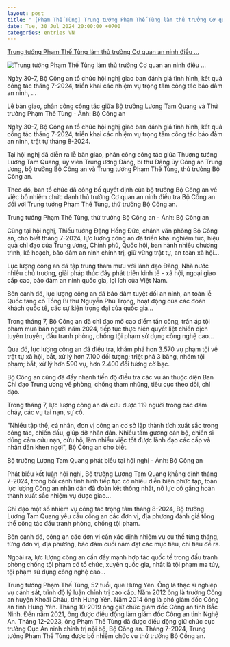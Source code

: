 ```yaml
---
layout: post
title: " [Phạm Thế Tùng] Trung tướng Phạm Thế Tùng làm thủ trưởng Cơ quan an ninh điều ..."
date: Tue, 30 Jul 2024 20:00:00 +0700
categories: entries VN
---
```

[Trung tướng Phạm Thế Tùng làm thủ trưởng Cơ quan an ninh điều ...](https://tuoitre.vn/trung-tuong-pham-the-tung-lam-thu-truong-co-quan-an-ninh-dieu-tra-bo-cong-an-20240730160930939.htm)

![Trung tướng Phạm Thế Tùng làm thủ trưởng Cơ quan an ninh điều ...](https://cdn1.tuoitre.vn/zoom/600_315/471584752817336320/2024/7/30/edit-atx5126-1722329787026616483252-46-102-274-537-crop-1722329989148840687497.jpeg)

Ngày 30-7, Bộ Công an tổ chức hội nghị giao ban đánh giá tình hình, kết quả công tác tháng 7-2024, triển khai các nhiệm vụ trọng tâm công tác bảo đảm an ninh, ...

Lễ bàn giao, phân công công tác giữa Bộ trưởng Lương Tam Quang và Thứ trưởng Phạm Thế Tùng - Ảnh: Bộ Công an

Ngày 30-7, Bộ Công an tổ chức hội nghị giao ban đánh giá tình hình, kết quả công tác tháng 7-2024, triển khai các nhiệm vụ trọng tâm công tác bảo đảm an ninh, trật tự tháng 8-2024.

Tại hội nghị đã diễn ra lễ bàn giao, phân công công tác giữa Thượng tướng Lương Tam Quang, ủy viên Trung ương Đảng, bí thư Đảng ủy Công an Trung ương, bộ trưởng Bộ Công an và Trung tướng Phạm Thế Tùng, thứ trưởng Bộ Công an.

Theo đó, ban tổ chức đã công bố quyết định của bộ trưởng Bộ Công an về việc bổ nhiệm chức danh thủ trưởng Cơ quan an ninh điều tra Bộ Công an đối với Trung tướng Phạm Thế Tùng, thứ trưởng Bộ Công an.

Trung tướng Phạm Thế Tùng, thứ trưởng Bộ Công an - Ảnh: Bộ Công an

Cũng tại hội nghị, Thiếu tướng Đặng Hồng Đức, chánh văn phòng Bộ Công an, cho biết tháng 7-2024, lực lượng công an đã triển khai nghiêm túc, hiệu quả chỉ đạo của Trung ương, Chính phủ, Quốc hội, ban hành nhiều chương trình, kế hoạch, bảo đảm an ninh chính trị, giữ vững trật tự, an toàn xã hội...

Lực lượng công an đã tập trung tham mưu với lãnh đạo Đảng, Nhà nước nhiều chủ trương, giải pháp thúc đẩy phát triển kinh tế - xã hội, ngoại giao cấp cao, bảo đảm an ninh quốc gia, lợi ích của Việt Nam.

Bên cạnh đó, lực lượng công an đã bảo đảm tuyệt đối an ninh, an toàn lễ Quốc tang cố Tổng Bí thư Nguyễn Phú Trọng, hoạt động của các đoàn khách quốc tế, các sự kiện trọng đại của quốc gia...

Trong tháng 7, Bộ Công an đã chỉ đạo mở cao điểm tấn công, trấn áp tội phạm mua bán người năm 2024, tiếp tục thực hiện quyết liệt chiến dịch tuyên truyền, đấu tranh phòng, chống tội phạm sử dụng công nghệ cao…

Qua đó, lực lượng công an đã điều tra, khám phá hơn 3.570 vụ phạm tội về trật tự xã hội, bắt, xử lý hơn 7.100 đối tượng; triệt phá 3 băng, nhóm tội phạm; bắt, xử lý hơn 590 vụ, hơn 2.400 đối tượng cờ bạc.

Bộ Công an cũng đã đẩy nhanh tiến độ điều tra các vụ án thuộc diện Ban Chỉ đạo Trung ương về phòng, chống tham nhũng, tiêu cực theo dõi, chỉ đạo.

Trong tháng 7, lực lượng công an đã cứu được 119 người trong các đám cháy, các vụ tai nạn, sự cố.

"Nhiều tập thể, cá nhân, đơn vị công an cơ sở lập thành tích xuất sắc trong công tác, chiến đấu, giúp đỡ nhân dân. Nhiều tấm gương cán bộ, chiến sĩ dũng cảm cứu nạn, cứu hộ, làm nhiều việc tốt được lãnh đạo các cấp và nhân dân khen ngợi", Bộ Công an cho biết.

Bộ trưởng Lương Tam Quang phát biểu tại hội nghị - Ảnh: Bộ Công an

Phát biểu kết luận hội nghị, Bộ trưởng Lương Tam Quang khẳng định tháng 7-2024, trong bối cảnh tình hình tiếp tục có nhiều diễn biến phức tạp, toàn lực lượng Công an nhân dân đã đoàn kết thống nhất, nỗ lực cố gắng hoàn thành xuất sắc nhiệm vụ được giao...

Chỉ đạo một số nhiệm vụ công tác trọng tâm tháng 8-2024, Bộ trưởng Lương Tam Quang yêu cầu công an các đơn vị, địa phương đánh giá tổng thể công tác đấu tranh phòng, chống tội phạm.

Bên cạnh đó, công an các đơn vị cần xác định nhiệm vụ cụ thể từng tháng, từng đơn vị, địa phương, bảo đảm cuối năm đạt các mục tiêu, chỉ tiêu đề ra.

Ngoài ra, lực lượng công an cần đẩy mạnh hợp tác quốc tế trong đấu tranh phòng chống tội phạm có tổ chức, xuyên quốc gia, nhất là tội phạm ma túy, tội phạm sử dụng công nghệ cao…

Trung tướng Phạm Thế Tùng, 52 tuổi, quê Hưng Yên. Ông là thạc sĩ nghiệp vụ cảnh sát, trình độ lý luận chính trị cao cấp. Năm 2012 ông là trưởng Công an huyện Khoái Châu, tỉnh Hưng Yên. Năm 2014 ông là phó giám đốc Công an tỉnh Hưng Yên. Tháng 10-2019 ông giữ chức giám đốc Công an tỉnh Bắc Ninh. Đến năm 2021, ông được điều động làm giám đốc Công an tỉnh Nghệ An. Tháng 12-2023, ông Phạm Thế Tùng đã được điều động giữ chức cục trưởng Cục An ninh chính trị nội bộ, Bộ Công an. Tháng 7-2024, Trung tướng Phạm Thế Tùng được bổ nhiệm chức vụ thứ trưởng Bộ Công an.

